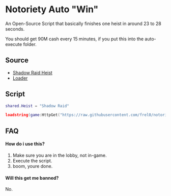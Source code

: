 # Notoriety Auto "Win"

An Open-Source Script that basically finishes one heist in around 23 to 28 seconds.

You should get 90M cash every 15 minutes, if you put this into the auto-execute folder.

## Source

 - [Shadow Raid Heist](https://raw.githubusercontent.com/frel0/notoriety-autowin/main/heists/shadow-raid.lua)
 - [Loader](https://raw.githubusercontent.com/frel0/notoriety-autowin/main/main.lua)

## Script

```lua
shared.Heist = "Shadow Raid"

loadstring(game:HttpGet("https://raw.githubusercontent.com/frel0/notoriety-autowin/main/main.lua"))();
```

## FAQ

#### How do i use this?

1. Make sure you are in the lobby, not in-game.
2. Execute the script.
3. boom, youre done.

#### Will this get me banned?

No.
